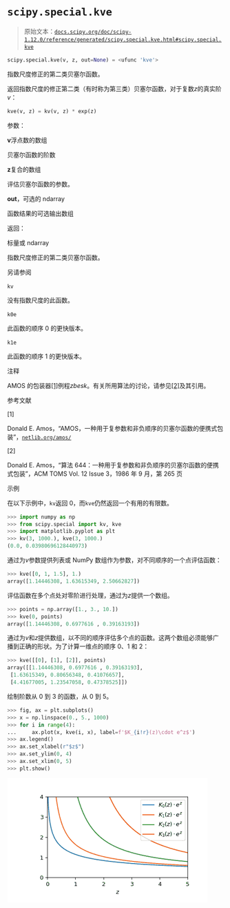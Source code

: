# `scipy.special.kve`

> 原始文本：[`docs.scipy.org/doc/scipy-1.12.0/reference/generated/scipy.special.kve.html#scipy.special.kve`](https://docs.scipy.org/doc/scipy-1.12.0/reference/generated/scipy.special.kve.html#scipy.special.kve)

```py
scipy.special.kve(v, z, out=None) = <ufunc 'kve'>
```

指数尺度修正的第二类贝塞尔函数。

返回指数尺度的修正第二类（有时称为第三类）贝塞尔函数，对于复数*z*的真实阶*v*：

```py
kve(v, z) = kv(v, z) * exp(z) 
```

参数：

**v**浮点数的数组

贝塞尔函数的阶数

**z**复合的数组

评估贝塞尔函数的参数。

**out**，可选的 ndarray

函数结果的可选输出数组

返回：

标量或 ndarray

指数尺度修正的第二类贝塞尔函数。

另请参阅

`kv`

没有指数尺度的此函数。

`k0e`

此函数的顺序 0 的更快版本。

`k1e`

此函数的顺序 1 的更快版本。

注释

AMOS 的包装器[[1]](#r39375146556b-1)例程*zbesk*。有关所用算法的讨论，请参见[[2]](#r39375146556b-2)及其引用。

参考文献

[1]

Donald E. Amos，“AMOS，一种用于复参数和非负顺序的贝塞尔函数的便携式包装”，[`netlib.org/amos/`](http://netlib.org/amos/)

[2]

Donald E. Amos，“算法 644：一种用于复参数和非负顺序的贝塞尔函数的便携式包装”，ACM TOMS Vol. 12 Issue 3，1986 年 9 月，第 265 页

示例

在以下示例中，`kv`返回 0，而`kve`仍然返回一个有用的有限数。

```py
>>> import numpy as np
>>> from scipy.special import kv, kve
>>> import matplotlib.pyplot as plt
>>> kv(3, 1000.), kve(3, 1000.)
(0.0, 0.03980696128440973) 
```

通过为*v*参数提供列表或 NumPy 数组作为参数，对不同顺序的一个点评估函数：

```py
>>> kve([0, 1, 1.5], 1.)
array([1.14446308, 1.63615349, 2.50662827]) 
```

评估函数在多个点处对零阶进行处理，通过为*z*提供一个数组。

```py
>>> points = np.array([1., 3., 10.])
>>> kve(0, points)
array([1.14446308, 0.6977616 , 0.39163193]) 
```

通过为*v*和*z*提供数组，以不同的顺序评估多个点的函数。这两个数组必须能够广播到正确的形状。为了计算一维点的顺序 0、1 和 2：

```py
>>> kve([[0], [1], [2]], points)
array([[1.14446308, 0.6977616 , 0.39163193],
 [1.63615349, 0.80656348, 0.41076657],
 [4.41677005, 1.23547058, 0.47378525]]) 
```

绘制阶数从 0 到 3 的函数，从 0 到 5。

```py
>>> fig, ax = plt.subplots()
>>> x = np.linspace(0., 5., 1000)
>>> for i in range(4):
...     ax.plot(x, kve(i, x), label=f'$K_{i!r}(z)\cdot e^z$')
>>> ax.legend()
>>> ax.set_xlabel(r"$z$")
>>> ax.set_ylim(0, 4)
>>> ax.set_xlim(0, 5)
>>> plt.show() 
```

![../../_images/scipy-special-kve-1.png](img/fed8a32d3718e74805a70ffc03325cf8.png)
